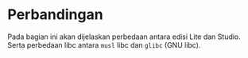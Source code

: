 # Perbandingan

Pada bagian ini akan dijelaskan perbedaan antara edisi Lite dan Studio. Serta perbedaan libc antara `musl` libc dan `glibc` (GNU libc).
